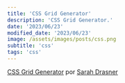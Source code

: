 ```yaml
---
title: 'CSS Grid Generator'
description: 'CSS Grid Generator.'
date: '2023/06/23'
modified_date: '2023/06/23'
image: /assets/images/posts/css.png
subtitle: 'css'
tags: 'css'
---
```


[CSS Grid Generator](https://cssgrid-generator.netlify.app/) por [Sarah Drasner](https://twitter.com/sarah_edo)
